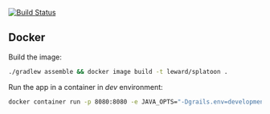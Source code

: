 [![Build Status](https://travis-ci.org/Leward/splatoon.svg?branch=master)](https://travis-ci.org/Leward/splatoon)

## Docker

Build the image:
```bash
./gradlew assemble && docker image build -t leward/splatoon .
```

Run the app in a container in *dev* environment:
```bash
docker container run -p 8080:8080 -e JAVA_OPTS="-Dgrails.env=development" leward/splatoon
```